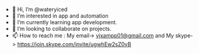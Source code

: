 - 👋 Hi, I’m @wateryiced
- 👀 I’m interested in app and automation
- 🌱 I’m currently learning app development.
- 💞️ I’m looking to collaborate on projects.
- 📫 How to reach me : My email-> vjxampp01@gmail.com and My skype-> https://join.skype.com/invite/ugwhEw2sZ0vB

<!---
wateryiced/wateryiced is a ✨ special ✨ repository because its `README.md` (this file) appears on your GitHub profile.
You can click the Preview link to take a look at your changes.
--->
